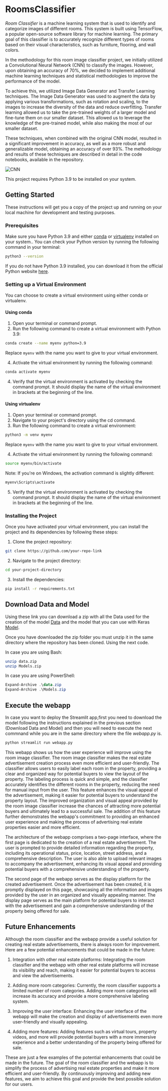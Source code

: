 # RoomsClassifier

*Room Classifier* is a machine learning system that is used to identify and categorize images of different rooms. This system is built using TensorFlow, a popular open-source software library for machine learning. The primary goal of this classifier is to accurately recognize different types of rooms based on their visual characteristics, such as furniture, flooring, and wall colors.

In the methodology for this room image classifier project, we initially utilized a Convolutional Neural Network (CNN) to classify the images. However, upon obtaining an accuracy of 70%, we decided to implement additional machine learning techniques and statistical methodologies to improve the performance of the model.

To achieve this, we utilized Image Data Generator and Transfer Learning techniques. The Image Data Generator was used to augment the data by applying various transformations, such as rotation and scaling, to the images to increase the diversity of the data and reduce overfitting. Transfer learning allowed us to take the pre-trained weights of a larger model and fine-tune them on our smaller dataset. This allowed us to leverage the knowledge of the pre-trained model, while also making the most of our smaller dataset.

These techniques, when combined with the original CNN model, resulted in a significant improvement in accuracy, as well as a more robust and generalizable model, obtaining an accuracy of over 93%. The methodology and results of these techniques are described in detail in the code notebooks, available in the repository.


![CNN](https://user-images.githubusercontent.com/97985464/214332583-2642de92-8539-4824-80d4-9aacf175dad0.jpg)

This project requires Python 3.9 to be installed on your system.

## Getting Started
These instructions will get you a copy of the project up and running on your local machine for development and testing purposes.

### Prerequisites
Make sure you have Python 3.9 and either [conda](https://docs.conda.io/en/latest/miniconda.html "Click here to Download") or [virtualenv](https://virtualenv.pypa.io/en/latest/ "Click here to Download") installed on your system.. You can check your Python version by running the following command in your terminal:
```bash
python3 --version
```
If you do not have Python 3.9 installed, you can download it from the official Python website [here](https://www.python.org/downloads/ "Click here to Download").
### Setting up a Virtual Environment
You can choose to create a virtual environment using either conda or virtualenv.

#### Using conda
1. Open your terminal or command prompt.
2. Run the following command to create a virtual environment with Python 3.9:
```bash
conda create --name myenv python=3.9
```
Replace `myenv` with the name you want to give to your virtual environment.

4. Activate the virtual environment by running the following command:
```bash
conda activate myenv
```
4. Verify that the virtual environment is activated by checking the command prompt. It should display the name of the virtual environment in brackets at the beginning of the line.
#### Using virtualenv
1. Open your terminal or command prompt.
2. Navigate to your project's directory using the cd command.
3. Run the following command to create a virtual environment:
```bash
python3 -m venv myenv
```
Replace `myenv` with the name you want to give to your virtual environment.

4. Activate the virtual environment by running the following command:
```bash
source myenv/bin/activate
```
Note: If you're on Windows, the activation command is slightly different:
```Powershell
myenv\Scripts\activate
```
5. Verify that the virtual environment is activated by checking the command prompt. It should display the name of the virtual environment in brackets at the beginning of the line.
### Installing the Project
Once you have activated your virtual environment, you can install the project and its dependencies by following these steps:

1. Clone the project repository:
```bash
git clone https://github.com/your-repo-link
```
2. Navigate to the project directory:
```bash
cd your-project-directory
```
3. Install the dependencies:
```bash
pip install -r requirements.txt
```
## Download Data and Model

Using these link you can download a zip with all the Data used for the creation of the model [Data](https://drive.google.com/file/d/1hXXvO09P8IV6dR8dquvwP1ACy4osZNat/view?usp=share_link "Click here to Download") and the model that you can use with Keras [Model](https://drive.google.com/file/d/1F4WHTeUOoD53BqTvAk0MqmFfq-_Jcidd/view?usp=share_link "Click here to Download").

Once you have downloaded the zip folder you must unzip it in the same directory where the repository has been cloned. Using the next code.

In case you are using Bash:
```bash
unzip data.zip
unzip Models.zip
```
In case you are using PowerShell:
```powershell
Expand-Archive .\data.zip
Expand-Archive .\Models.zip
```

## Execute the webapp

In case you want to deploy the Streamlit app,first you need to download the model following the instructions explained in the previous section (Download Data and Model) and then you will need to execute the next commnand while you are in the same directory where the file *webapp.py* is.

```bash
python streamlit run webapp.py
```

This webapp shows us how the user experience will improve using the room image classifier. The room image classifier makes the real estate advertisement creation process even more efficient and user-friendly. The classifier allows users to easily label each room in the property, providing a clear and organized way for potential buyers to view the layout of the property. The labeling process is quick and simple, and the classifier accurately identifies the different rooms in the property, reducing the need for manual input from the user. This feature enhances the visual appeal of the advertisement, making it easier for potential buyers to understand the property layout. The improved organization and visual appeal provided by the room image classifier increase the chances of attracting more potential buyers and ultimately lead to a successful sale. The addition of this feature further demonstrates the webapp's commitment to providing an enhanced user experience and making the process of advertising real estate properties easier and more efficient.

The architecture of the webapp comprises a two-page interface, where the first page is dedicated to the creation of a real estate advertisement. The user is prompted to provide detailed information regarding the property, including its operational status, price, location, street address, and a comprehensive description. The user is also able to upload relevant images to accompany the advertisement, enhancing its visual appeal and providing potential buyers with a comprehensive understanding of the property.

The second page of the webapp serves as the display platform for the created advertisement. Once the advertisement has been created, it is promptly displayed on this page, showcasing all the information and images provided by the user in an organized and visually appealing manner. The display page serves as the main platform for potential buyers to interact with the advertisement and gain a comprehensive understanding of the property being offered for sale.

## Future Enhancements
Although the room classifier and the webapp provide a useful solution for creating real estate advertisements, there is always room for improvement. Here are a few potential enhancements that could be made in the future:

1. Integration with other real estate platforms: Integrating the room classifier and the webapp with other real estate platforms will increase its visibility and reach, making it easier for potential buyers to access and view the advertisements.

2. Adding more room categories: Currently, the room classifier supports a limited number of room categories. Adding more room categories will increase its accuracy and provide a more comprehensive labeling system.

3. Improving the user interface: Enhancing the user interface of the webapp will make the creation and display of advertisements even more user-friendly and visually appealing.

4. Adding more features: Adding features such as virtual tours, property videos, and more will provide potential buyers with a more immersive experience and a better understanding of the property being offered for sale.

These are just a few examples of the potential enhancements that could be made in the future. The goal of the room classifier and the webapp is to simplify the process of advertising real estate properties and make it more efficient and user-friendly. By continuously improving and adding new features, we aim to achieve this goal and provide the best possible solution for our users.
